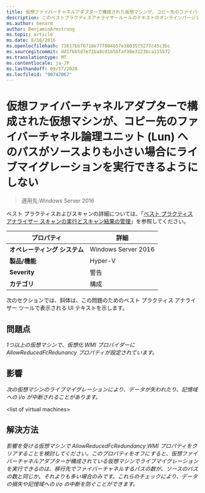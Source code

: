 ```yaml
---
title: 仮想ファイバーチャネルアダプターで構成された仮想マシンが、コピー先のファイバーチャネル論理ユニット (Lun) へのパスがソースよりも小さい場合にライブマイグレーションを実行できるようにしない
description: このベストプラクティスアナライザールールのテキストのオンラインバージョン。
ms.author: benarm
author: BenjaminArmstrong
ms.topic: article
ms.date: 8/16/2016
ms.openlocfilehash: 71617bbf6718e77f004b57e38035f5277c45c3bc
ms.sourcegitcommit: dd1fbb5d7e71ba8cd1b5bfaf38e3123bca115572
ms.translationtype: MT
ms.contentlocale: ja-JP
ms.lasthandoff: 09/17/2020
ms.locfileid: "90747067"
---
```

# <a name="avoid-enabling-virtual-machines-configured-with-virtual-fibre-channel-adapters-to-allow-live-migrations-when-there-are-fewer-paths-to-fibre-channel-logical-units-luns-on-the-destination-than-on-the-source"></a>仮想ファイバーチャネルアダプターで構成された仮想マシンが、コピー先のファイバーチャネル論理ユニット (Lun) へのパスがソースよりも小さい場合にライブマイグレーションを実行できるようにしない

>適用先:Windows Server 2016

ベスト プラクティスおよびスキャンの詳細については、「[ベスト プラクティス アナライザー スキャンの実行とスキャン結果の管理](https://go.microsoft.com/fwlink/p/?LinkID=223177)」を参照してください。

|プロパティ|詳細|
|-|-|
|**オペレーティング システム**|Windows Server 2016|
|**製品/機能**|Hyper-V|
|**Severity**|警告|
|**カテゴリ**|構成|

次のセクションでは、斜体は、この問題のためのベスト プラクティス アナライザー ツールで表示される UI テキストを示します。

## <a name="issue"></a>**問題点**
*1つ以上の仮想マシンで、仮想化 WMI プロバイダーに AllowReducedFcRedunancy プロパティが設定されています。*

## <a name="impact"></a>**影響**
*次の仮想マシンのライブマイグレーションにより、データが失われたり、記憶域への i/o が中断されることがあります。*

\<list of virtual machines>

## <a name="resolution"></a>**解決方法**
*影響を受ける仮想マシンで AllowReducedFcRedundancy WMI プロパティをクリアすることを検討してください。このプロパティをオフにすると、仮想ファイバーチャネルアダプターが構成されている仮想マシンでライブマイグレーションを実行できるのは、移行先でファイバーチャネルするパスの数が、ソースのパスの数と同じか、それよりも多い場合のみです。これらのチェックにより、データの損失や記憶域への i/o の中断を防ぐことができます。*
